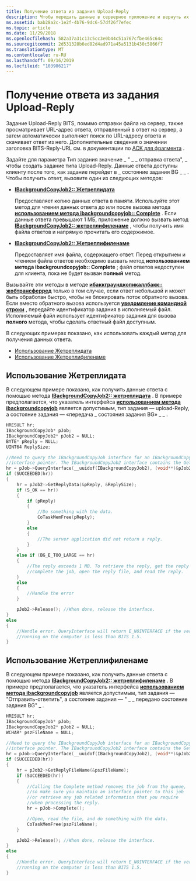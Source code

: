 ```yaml
---
title: Получение ответа из задания Upload-Reply
description: Чтобы передать данные в серверное приложение и вернуть их клиенту, укажите задание в виде задания BG \_ \_ \_ Отправка \_ ответа.
ms.assetid: bab28a2c-1e2f-4b76-9dc6-57df26f7efec
ms.topic: article
ms.date: 11/29/2018
ms.openlocfilehash: 582a37a31c13c5cc3e0b44c51a767cfbe465c64c
ms.sourcegitcommit: 2d531328b6ed82d4ad971a45a5131b430c5866f7
ms.translationtype: MT
ms.contentlocale: ru-RU
ms.lasthandoff: 09/16/2019
ms.locfileid: "103986217"
---
```

# <a name="retrieving-the-reply-from-an-upload-reply-job"></a>Получение ответа из задания Upload-Reply

Задание Upload-Reply BITS, помимо отправки файла на сервер, также просматривает URL-адрес ответа, отправленный в ответ на сервер, а затем автоматически выполняет поиск по URL-адресу ответа и скачивает ответ из него. Дополнительные сведения о значении заголовка BITS-Reply-URL см. в документации по [ACK для фрагмента](/windows/desktop/Bits/ack-for-fragment) .

Задайте для параметра Тип задания значение \_ " \_ \_ отправка ответа", \_ чтобы создать задание типа Upload-Reply. Данные ответа доступны клиенту после того, как задание перейдет в \_ состояние задания BG \_ \_ . Чтобы получить ответ, вызовите один из следующих методов:

-   [**IBackgroundCopyJob2:: Жетреплидата**](/windows/desktop/api/Bits1_5/nf-bits1_5-ibackgroundcopyjob2-getreplydata)

    Предоставляет копию данных ответа в памяти. Используйте этот метод для чтения данных ответа до или после вызова метода [**использованием метода ibackgroundcopyjob:: Complete**](/windows/desktop/api/Bits/nf-bits-ibackgroundcopyjob-complete) . Если данные ответа превышают 1 МБ, приложение должно вызвать метод [**IBackgroundCopyJob2:: жетреплифиленаме**](/windows/desktop/api/Bits1_5/nf-bits1_5-ibackgroundcopyjob2-getreplyfilename) , чтобы получить имя файла ответов и напрямую прочитать его содержимое.

-   [**IBackgroundCopyJob2:: Жетреплифиленаме**](/windows/desktop/api/Bits1_5/nf-bits1_5-ibackgroundcopyjob2-getreplyfilename)

    Предоставляет имя файла, содержащего ответ. Перед открытием и чтением файла ответов необходимо вызвать метод **использованием метода ibackgroundcopyjob:: Complete** ; файл ответов недоступен для клиента, пока не будет вызван **полный** метод.

Вызывайте эти методы в методе [**ибаккграундкопикаллбакк:: жобтрансферред**](/windows/desktop/api/Bits/nf-bits-ibackgroundcopycallback-jobtransferred) только в том случае, если ответ небольшой и может быть обработан быстро, чтобы не блокировать поток обратного вызова. Если вместо обратного вызова используется [**уведомление командной строки**](/windows/desktop/api/Bits1_5/nf-bits1_5-ibackgroundcopyjob2-setnotifycmdline) , передайте идентификатор задания в исполняемый файл. Исполняемый файл использует идентификатор задания для вызова **полного** метода, чтобы сделать ответный файл доступным.

В следующих примерах показано, как использовать каждый метод для получения данных ответа.

-   [Использование Жетреплидата](#using-getreplydata)
-   [Использование Жетреплифиленаме](#using-getreplyfilename)

## <a name="using-getreplydata"></a>Использование Жетреплидата

В следующем примере показано, как получить данные ответа с помощью метода [**IBackgroundCopyJob2:: жетреплидата**](/windows/desktop/api/Bits1_5/nf-bits1_5-ibackgroundcopyjob2-getreplydata) . В примере предполагается, что указатель интерфейса [**использованием метода ibackgroundcopyjob**](/windows/desktop/api/Bits/nn-bits-ibackgroundcopyjob) является допустимым, тип задания — upload-Reply, а состояние задания — «передача \_ состояния задания BG» \_ \_ .


```C++
HRESULT hr;
IBackgroundCopyJob* pJob;
IBackgroundCopyJob2* pJob2 = NULL;
BYTE* pReply = NULL;
UINT64 ReplySize;

//Need to query the IBackgroundCopyJob interface for an IBackgroundCopyJob2
//interface pointer. The IBackgroundCopyJob2 interface contains the GetReplyData method.
hr = pJob->QueryInterface(__uuidof(IBackgroundCopyJob2), (void**)&pJob2);
if (SUCCEEDED(hr))
{
    hr = pJob2->GetReplyData(&pReply, &ReplySize);
    if (S_OK == hr))
    {
        if (pReply)
        {
            //Do something with the data.
            CoTaskMemFree(pReply);
        }
        else
        {
            //The server application did not return a reply.
        }
    }
    else if (BG_E_TOO_LARGE == hr)
    {
        //The reply exceeds 1 MB. To retrieve the reply, get the reply file name,
        //complete the job, open the reply file, and read the reply.
    }
    else
    {
        //Handle the error
    }

    pJob2->Release(); //When done, release the interface.
}
else
{
    //Handle error. QueryInterface will return E_NOINTERFACE if the version of BITS
    //running on the computer is less than BITS 1.5.
}
```



## <a name="using-getreplyfilename"></a>Использование Жетреплифиленаме

В следующем примере показано, как получить данные ответа с помощью метода [**IBackgroundCopyJob2:: жетреплифиленаме**](/windows/desktop/api/Bits1_5/nf-bits1_5-ibackgroundcopyjob2-getreplyfilename) . В примере предполагается, что указатель интерфейса [**использованием метода ibackgroundcopyjob**](/windows/desktop/api/Bits/nn-bits-ibackgroundcopyjob) является допустимым, тип задания — "Отправить-ответить", а состояние задания — " \_ \_ передано состояние задания BG" \_ .


```C++
HRESULT hr;
IBackgroundCopyJob* pJob;
IBackgroundCopyJob2* pJob2 = NULL;
WCHAR* pszFileName = NULL;

//Need to query the IBackgroundCopyJob interface for an IBackgroundCopyJob2
//interface pointer. The IBackgroundCopyJob2 interface contains the GetReplyFileName method.
hr = pJob->QueryInterface(__uuidof(IBackgroundCopyJob2), (void**)&pJob2);
if (SUCCEEDED(hr))
{
    hr = pJob2->GetReplyFileName(&pszFileName);
    if (SUCCEEDED(hr))
    {
        //Calling the Complete method removes the job from the queue, 
        //so make sure you maintain an interface pointer to this job 
        //or retrieve any job related information that you require 
        //when processing the reply.
        hr = pJob->Complete();

        //Open, read the file, and do something with the data.
        CoTaskMemFree(pszFileName);
    }

    pJob2->Release(); //When done, release the interface.
}
else
{
    //Handle error. QueryInterface will return E_NOINTERFACE if the version of BITS
    //running on the computer is less than BITS 1.5.
}
```



 

 




